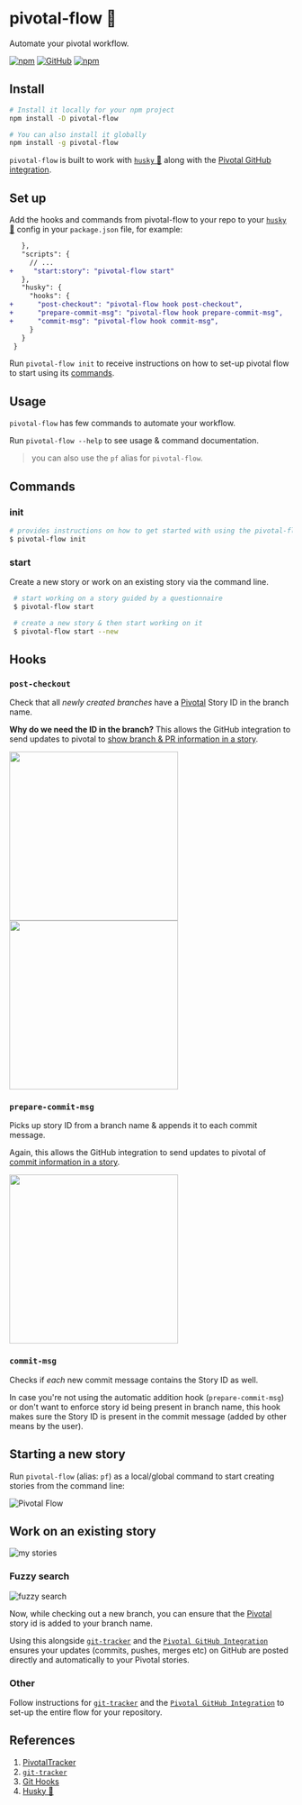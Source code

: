 # pivotal-flow 🔀

Automate your pivotal workflow.

[![npm](https://img.shields.io/npm/v/pivotal-flow?style=flat-square)](https://www.npmjs.com/package/pivotal-flow)
[![GitHub](https://img.shields.io/github/license/cleartax/pivotal-flow?style=flat-square)](https://github.com/ClearTax/pivotal-flow/blob/master/LICENSE.md)
[![npm](https://img.shields.io/npm/dw/pivotal-flow?style=flat-square)](https://www.npmjs.com/package/pivotal-flow)

## Install

```sh
# Install it locally for your npm project
npm install -D pivotal-flow

# You can also install it globally
npm install -g pivotal-flow
```

`pivotal-flow` is built to work with [`husky` 🐶][husky] along with the [Pivotal GitHub integration][pivotal-github].

## Set up

Add the hooks and commands from pivotal-flow to your repo to your [`husky` 🐶][husky] config in your `package.json` file, for example:

```diff
   },
   "scripts": {
     // ...
+     "start:story": "pivotal-flow start"
   },
   "husky": {
     "hooks": {
+      "post-checkout": "pivotal-flow hook post-checkout",
+      "prepare-commit-msg": "pivotal-flow hook prepare-commit-msg",
+      "commit-msg": "pivotal-flow hook commit-msg",
     }
   }
 }
```

Run `pivotal-flow init` to receive instructions on how to set-up pivotal flow to start using its [commands](#commands).

## Usage

`pivotal-flow` has few commands to automate your workflow.

Run `pivotal-flow --help` to see usage & command documentation.

> you can also use the `pf` alias for `pivotal-flow`.

## Commands

### init

```sh
# provides instructions on how to get started with using the pivotal-flow commands
$ pivotal-flow init
```

### start

Create a new story or work on an existing story via the command line.

```sh
 # start working on a story guided by a questionnaire
 $ pivotal-flow start

 # create a new story & then start working on it
 $ pivotal-flow start --new
```

## Hooks

### `post-checkout`

Check that all _newly created branches_ have a [Pivotal][pivotal] Story ID in the branch name.

**Why do we need the ID in the branch?**
This allows the GitHub integration to send updates to pivotal to [show branch & PR information in a story](https://www.pivotaltracker.com/help/articles/github_integration/#using-the-github-integration-branches).

<img src="https://www.pivotaltracker.com/help/kb_assets/github_integration_4@2x.png" width="300" />

<img src="https://www.pivotaltracker.com/help/kb_assets/github_integration_8@2x.png" width="300" />

### `prepare-commit-msg`

Picks up story ID from a branch name & appends it to each commit message.

Again, this allows the GitHub integration to send updates to pivotal of [commit information in a story](https://www.pivotaltracker.com/help/articles/github_integration/#using-the-github-integration-commits).

<img src="https://www.pivotaltracker.com/help/kb_assets/github_integration_11@2x.png" width="300" />

### `commit-msg`

Checks if _each_ new commit message contains the Story ID as well.

In case you're not using the automatic addition hook (`prepare-commit-msg`) or don't want to enforce story id being present in branch name, this hook makes sure the Story ID is present in the commit message (added by other means by the user).

## Starting a new story

Run `pivotal-flow` (alias: `pf`) as a local/global command to start creating stories from the command line:

![Pivotal Flow](https://assets1.cleartax-cdn.com/cleargst-frontend/misc/1567511137_pivotal_flow.gif)

## Work on an existing story

![my stories](https://assets1.cleartax-cdn.com/cleargst-frontend/misc/1567672934_mystories.gif)

### Fuzzy search

![fuzzy search](https://assets1.cleartax-cdn.com/cleargst-frontend/misc/1567672849_fuzzy_search.gif)

Now, while checking out a new branch, you can ensure that the [Pivotal][pivotal] story id is added to your branch name.

Using this alongside [`git-tracker`][git-tracker] and the [`Pivotal GitHub Integration`][pivotal-github] ensures your updates (commits, pushes, merges etc) on GitHub are posted directly and automatically to your Pivotal stories.

### Other

Follow instructions for [`git-tracker`][git-tracker] and the [`Pivotal GitHub Integration`][pivotal-github] to set-up the entire flow for your repository.

## References

1. [PivotalTracker][pivotal]
1. [`git-tracker`][git-tracker]
1. [Git Hooks][git-hooks]
1. [Husky 🐶][husky]

[pivotal]: https://www.pivotaltracker.com/features
[husky]: https://github.com/typicode/husky
[git-tracker]: https://github.com/stevenharman/git_tracker
[git-hooks]: https://git-scm.com/docs/githooks#_post_checkout
[pivotal-github]: https://www.pivotaltracker.com/help/articles/github_integration/
